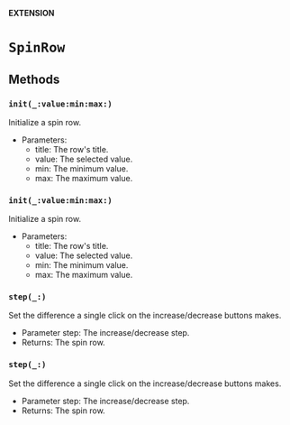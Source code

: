 **EXTENSION**

# `SpinRow`

## Methods
### `init(_:value:min:max:)`

Initialize a spin row.
- Parameters:
    - title: The row's title.
    - value: The selected value.
    - min: The minimum value.
    - max: The maximum value.

### `init(_:value:min:max:)`

Initialize a spin row.
- Parameters:
    - title: The row's title.
    - value: The selected value.
    - min: The minimum value.
    - max: The maximum value.

### `step(_:)`

Set the difference a single click on the increase/decrease buttons makes.
- Parameter step: The increase/decrease step.
- Returns: The spin row.

### `step(_:)`

Set the difference a single click on the increase/decrease buttons makes.
- Parameter step: The increase/decrease step.
- Returns: The spin row.

